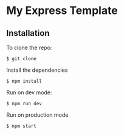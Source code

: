 # My Express Template

## Installation

To clone the repo:

```ssh
$ git clone
```

Install the dependencies

```ssh
$ npm install
```

Run on dev mode:

```ssh
$ npm run dev
```

Run on production mode

```ssh
$ npm start
```
